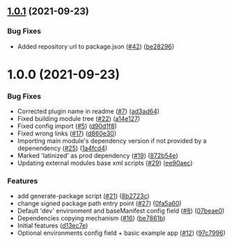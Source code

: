 ## [1.0.1](https://github.com/getndazn/kopytko-packager/compare/v1.0.0...v1.0.1) (2021-09-23)


### Bug Fixes

* Added repository url to package.json ([#42](https://github.com/getndazn/kopytko-packager/issues/42)) ([be28296](https://github.com/getndazn/kopytko-packager/commit/be282962a30f59f7166728d6509c5cbe887bed67))

# 1.0.0 (2021-09-23)


### Bug Fixes

* Corrected plugin name in readme ([#7](https://github.com/getndazn/kopytko-packager/issues/7)) ([ad3ad64](https://github.com/getndazn/kopytko-packager/commit/ad3ad64daecc634b06a38e6eb94577e2975d0980))
* Fixed building module tree ([#22](https://github.com/getndazn/kopytko-packager/issues/22)) ([a14e127](https://github.com/getndazn/kopytko-packager/commit/a14e1279d5250f98d4ab514607b820f4eb3efb53))
* Fixed config import ([#5](https://github.com/getndazn/kopytko-packager/issues/5)) ([d90d1f8](https://github.com/getndazn/kopytko-packager/commit/d90d1f8096d937c9b04abb64d06d70639d0c8de2))
* Fixed wrong links ([#17](https://github.com/getndazn/kopytko-packager/issues/17)) ([d860e30](https://github.com/getndazn/kopytko-packager/commit/d860e30a7df78c4c865a1be2610c77eb0c1edcf6))
* Importing main module's dependency version if not provided by a depenendency ([#25](https://github.com/getndazn/kopytko-packager/issues/25)) ([1a4fcd4](https://github.com/getndazn/kopytko-packager/commit/1a4fcd4ab9743b3fc1ea1d77e21155612a15fdd6))
* Marked 'latinized' as prod dependency ([#19](https://github.com/getndazn/kopytko-packager/issues/19)) ([872b54e](https://github.com/getndazn/kopytko-packager/commit/872b54ed274c3d9e4e8f3c3f44d3075fd2c33eae))
* Updating external modules base xml scripts ([#29](https://github.com/getndazn/kopytko-packager/issues/29)) ([ee90aec](https://github.com/getndazn/kopytko-packager/commit/ee90aec86c61db7e2968894d25066739e00cb470))


### Features

* add generate-package script ([#21](https://github.com/getndazn/kopytko-packager/issues/21)) ([8b2723c](https://github.com/getndazn/kopytko-packager/commit/8b2723c86c72b0072f268443bc4eaab6670368d8))
* change signed package path entry point ([#27](https://github.com/getndazn/kopytko-packager/issues/27)) ([0fa5a60](https://github.com/getndazn/kopytko-packager/commit/0fa5a604e66a260af05edd961e69e487144c161a))
* Default 'dev' environment and baseManifest config field ([#8](https://github.com/getndazn/kopytko-packager/issues/8)) ([07beae0](https://github.com/getndazn/kopytko-packager/commit/07beae04e6f1122143074bddfe362cb0ec3df736))
* Dependencies copying mechanism ([#16](https://github.com/getndazn/kopytko-packager/issues/16)) ([be7861b](https://github.com/getndazn/kopytko-packager/commit/be7861b5086d4eaa77a68aea212aecd97a1e1d95))
* Initial features ([d13ec7e](https://github.com/getndazn/kopytko-packager/commit/d13ec7e6fd9666bb047c65f913b3a03b24142c33))
* Optional environments config field + basic example app ([#12](https://github.com/getndazn/kopytko-packager/issues/12)) ([97c7996](https://github.com/getndazn/kopytko-packager/commit/97c7996e2825a7e6d6b9a8c40897d822f2a61e5b))
